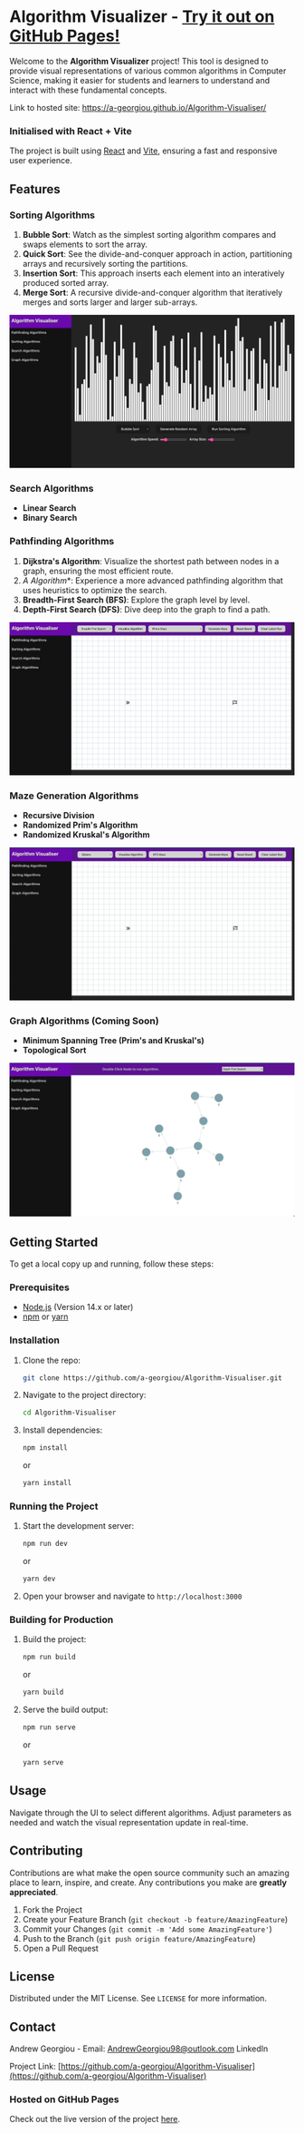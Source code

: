 # Algorithm Visualizer - [Try it out on GitHub Pages!](https://a-georgiou.github.io/Algorithm-Visualiser/)

Welcome to the **Algorithm Visualizer** project! This tool is designed to provide visual representations of various common algorithms in Computer Science, making it easier for students and learners to understand and interact with these fundamental concepts.

Link to hosted site: https://a-georgiou.github.io/Algorithm-Visualiser/

### Initialised with React + Vite
The project is built using [React](https://reactjs.org/) and [Vite](https://vitejs.dev/), ensuring a fast and responsive user experience.

## Features

### Sorting Algorithms
1. **Bubble Sort**: Watch as the simplest sorting algorithm compares and swaps elements to sort the array.
2. **Quick Sort**: See the divide-and-conquer approach in action, partitioning arrays and recursively sorting the partitions.
3. **Insertion Sort**: This approach inserts each element into an interatively produced sorted array.
4. **Merge Sort**: A recursive divide-and-conquer algorithm that iteratively merges and sorts larger and larger sub-arrays.

![](https://github.com/A-Georgiou/Algorithm-Visualiser/blob/main/examples/SortingAlgorithmExample.gif)

### Search Algorithms
- **Linear Search**
- **Binary Search**

### Pathfinding Algorithms
1. **Dijkstra's Algorithm**: Visualize the shortest path between nodes in a graph, ensuring the most efficient route.
2. **A* Algorithm**: Experience a more advanced pathfinding algorithm that uses heuristics to optimize the search.
3. **Breadth-First Search (BFS)**: Explore the graph level by level.
4. **Depth-First Search (DFS)**: Dive deep into the graph to find a path.

![Drawing Example](https://github.com/A-Georgiou/Algorithm-Visualiser/blob/main/examples/DrawnAlgorithmExample.gif)

### Maze Generation Algorithms
- **Recursive Division**
- **Randomized Prim's Algorithm**
- **Randomized Kruskal's Algorithm**

![Pathfinding Example](https://github.com/A-Georgiou/Algorithm-Visualiser/blob/main/examples/PathfindingExample.gif)

### Graph Algorithms (Coming Soon)
- **Minimum Spanning Tree (Prim's and Kruskal's)**
- **Topological Sort**

![Graph Example](https://github.com/A-Georgiou/Algorithm-Visualiser/blob/main/examples/GraphAlgorithmExample.gif)

## Getting Started

To get a local copy up and running, follow these steps:

### Prerequisites
- [Node.js](https://nodejs.org/) (Version 14.x or later)
- [npm](https://www.npmjs.com/) or [yarn](https://yarnpkg.com/)

### Installation
1. Clone the repo:
   ```sh
   git clone https://github.com/a-georgiou/Algorithm-Visualiser.git
   ```
2. Navigate to the project directory:
   ```sh
   cd Algorithm-Visualiser
   ```
3. Install dependencies:
   ```sh
   npm install
   ```
   or
   ```sh
   yarn install
   ```

### Running the Project
1. Start the development server:
   ```sh
   npm run dev
   ```
   or
   ```sh
   yarn dev
   ```
2. Open your browser and navigate to `http://localhost:3000`

### Building for Production
1. Build the project:
   ```sh
   npm run build
   ```
   or
   ```sh
   yarn build
   ```
2. Serve the build output:
   ```sh
   npm run serve
   ```
   or
   ```sh
   yarn serve
   ```

## Usage

Navigate through the UI to select different algorithms. Adjust parameters as needed and watch the visual representation update in real-time.

## Contributing

Contributions are what make the open source community such an amazing place to learn, inspire, and create. Any contributions you make are **greatly appreciated**.

1. Fork the Project
2. Create your Feature Branch (`git checkout -b feature/AmazingFeature`)
3. Commit your Changes (`git commit -m 'Add some AmazingFeature'`)
4. Push to the Branch (`git push origin feature/AmazingFeature`)
5. Open a Pull Request

## License

Distributed under the MIT License. See `LICENSE` for more information.

## Contact

Andrew Georgiou - Email: AndrewGeorgiou98@outlook.com LinkedIn

Project Link: [https://github.com/a-georgiou/Algorithm-Visualiser](https://github.com/a-georgiou/Algorithm-Visualiser)

### Hosted on GitHub Pages
Check out the live version of the project [here](https://a-georgiou.github.io/Algorithm-Visualiser/).
